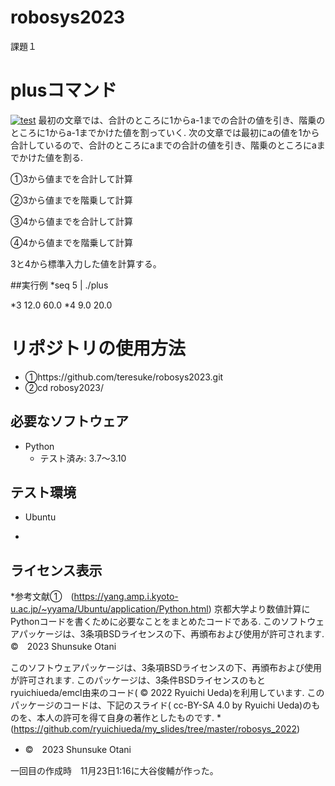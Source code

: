 # robosys2023
課題１
# plusコマンド
[![test](https://github.com/teresuke/robosys2023/actions/workflows/test.yml/badge.svg)](https://github.com/teresuke/robosys2023/actions/workflows/test.yml)
最初の文章では、合計のところに1からa-1までの合計の値を引き、階乗のところに1からa-1までかけた値を割っていく.
次の文章では最初にaの値を1から合計しているので、合計のところにaまでの合計の値を引き、階乗のところにaまでかけた値を割る.

➀3から値までを合計して計算

➁3から値までを階乗して計算

➂4から値までを合計して計算

④4から値までを階乗して計算

3と4から標準入力した値を計算する。




##実行例
*seq 5 | ./plus

*3 12.0 60.0
*4 9.0 20.0

# リポジトリの使用方法
* ➀https://github.com/teresuke/robosys2023.git
* ➁cd robosy2023/


## 必要なソフトウェア
* Python
  * テスト済み: 3.7～3.10

## テスト環境
* Ubuntu

*


## ライセンス表示

*参考文献➀　(https://yang.amp.i.kyoto-u.ac.jp/~yyama/Ubuntu/application/Python.html)
京都大学より数値計算にPythonコードを書くために必要なことをまとめたコードである. 
このソフトウェアパッケージは、3条項BSDライセンスの下、再頒布および使用が許可されます.
©　2023 Shunsuke Otani

このソフトウェアパッケージは、3条項BSDライセンスの下、再頒布および使用が許可されます.
このパッケージは、3条件BSDライセンスのもとryuichiueda/emcl由来のコード( © 2022 Ryuichi Ueda)を利用しています.
このパッケージのコードは、下記のスライド( cc-BY-SA 4.0 by Ryuichi Ueda)のものを、本人の許可を得て自身の著作としたものです.
        * (https://github.com/ryuichiueda/my_slides/tree/master/robosys_2022)
* ©　2023 Shunsuke Otani

一回目の作成時　11月23日1:16に大谷俊輔が作った。
